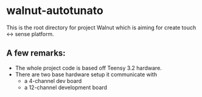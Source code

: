 # walnut-autotunato

This is the root directory for project Walnut which is aiming for create touch <-> sense platform.

## A few remarks: 

- The whole project code is based off Teensy 3.2 hardware.
- There are two base hardware setup it communicate with
    * a 4-channel dev board
    * a 12-channel development board

